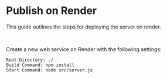 # Publish on Render

This guide outlines the steps for deploying the server on render.

<br>


Create a new web service on Render with the following settings:  
```plaintext
Root Directory: ./
Build Command: npm install
Start Command: node src/server.js
```